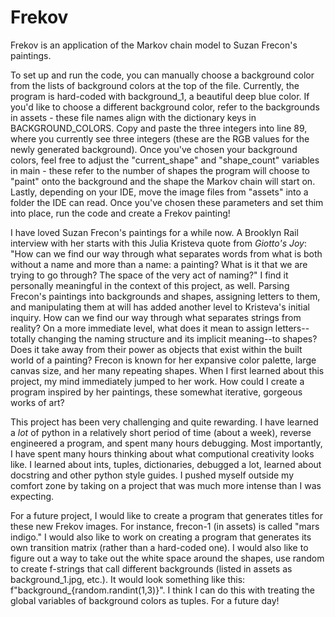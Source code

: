 # Frekov
 Frekov is an application of the Markov chain model to Suzan Frecon's paintings.

To set up and run the code, you can manually choose a background color from the lists of
background colors at the top of the file. Currently, the program is hard-coded with 
background_1, a beautiful deep blue color. If you'd like to choose a different background
color, refer to the backgrounds in assets - these file names align with the dictionary
keys in BACKGROUND_COLORS. Copy and paste the three integers into line 89, where you
currently see three integers (these are the RGB values for the newly generated background).
Once you've chosen your background colors, feel free to adjust the "current_shape" 
and "shape_count" variables in main - these refer to the number of shapes the program will 
choose to "paint" onto the background and the shape the Markov chain will start on. Lastly,
depending on your IDE, move the image files from "assets" into a folder the IDE can read.
Once you've chosen these parameters and set thim into place, run the code and create a 
Frekov painting!

I have loved Suzan Frecon's paintings for a while now. A Brooklyn Rail interview with
her starts with this Julia Kristeva quote from *Giotto's Joy*: "How can we find our way 
through what separates words from what is both without a name and more than a name: 
a painting? What is it that we are trying to go through? The space of the very act of naming?"
I find it personally meaningful in the context of this project, as well. Parsing Frecon's
paintings into backgrounds and shapes, assigning letters to them, and manipulating them
at will has added another level to Kristeva's initial inquiry. How can we find our way
through what separates strings from reality? On a more immediate level, what does it mean
to assign letters--totally changing the naming structure and its implicit meaning--to shapes?
Does it take away from their power as objects that exist within the built world of a painting?
Frecon is known for her expansive color palette, large canvas size, and her many repeating
shapes. When I first learned about this project, my mind immediately jumped to her work. How
could I create a program inspired by her paintings, these somewhat iterative, gorgeous works
of art? 

This project has been very challenging and quite rewarding. I have learned a *lot* of 
python in a relatively short period of time (about a week), reverse engineered a program,
and spent many hours debugging. Most importantly, I have spent many hours thinking about what
computional creativity looks like. I learned about ints, tuples, dictionaries, debugged a lot,
learned about docstring and other python style guides. I pushed myself outside my comfort zone
by taking on a project that was much more intense than I was expecting. 

For a future project, I would like to create a program that generates titles for these
new Frekov images. For instance, frecon-1 (in assets) is called "mars indigo." I would also
like to work on creating a program that generates its own transition matrix (rather than a
hard-coded one). I would also like to figure out a way to take out the white space around the 
shapes, use random to create f-strings that call different backgrounds (listed in assets as
background_1.jpg, etc.). It would look something like this: f"background_{random.randint(1,3)}". 
I think I can do this with treating the global variables of background colors as tuples. For a
future day!
